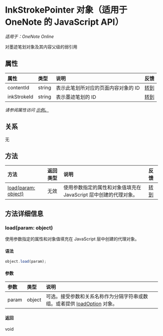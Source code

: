 # <a name="inkstrokepointer-object-(javascript-api-for-onenote)"></a>InkStrokePointer 对象（适用于 OneNote 的 JavaScript API）

_适用于：OneNote Online_  


对墨迹笔划对象及其内容父级的弱引用

## <a name="properties"></a>属性

| 属性     | 类型   |说明|反馈|
|:---------------|:--------|:----------|:-------|
|contentId|string|表示此笔划所对应的页面内容对象的 ID|[转到](https://github.com/OfficeDev/office-js-docs/issues/new?title=OneNote-inkStrokePointer-contentId)|
|inkStrokeId|string|表示墨迹笔划的 ID|[转到](https://github.com/OfficeDev/office-js-docs/issues/new?title=OneNote-inkStrokePointer-inkStrokeId)|

_请参阅属性访问 [示例。](#property-access-examples)_

## <a name="relationships"></a>关系
无


## <a name="methods"></a>方法

| 方法           | 返回类型    |说明| 反馈|
|:---------------|:--------|:----------|:-------|
|[load(param: object)](#loadparam-object)|无效|使用参数指定的属性和对象值填充在 JavaScript 层中创建的代理对象。|[转到](https://github.com/OfficeDev/office-js-docs/issues/new?title=OneNote-inkStrokePointer-load)|

## <a name="method-details"></a>方法详细信息


### <a name="load(param:-object)"></a>load(param: object)
使用参数指定的属性和对象值填充在 JavaScript 层中创建的代理对象。

#### <a name="syntax"></a>语法
```js
object.load(param);
```

#### <a name="parameters"></a>参数
| 参数    | 类型   |说明|
|:---------------|:--------|:----------|
|param|object|可选。接受参数和关系名称作为分隔字符串或数组。或者提供 [loadOption](loadoption.md) 对象。|

#### <a name="returns"></a>返回
void
